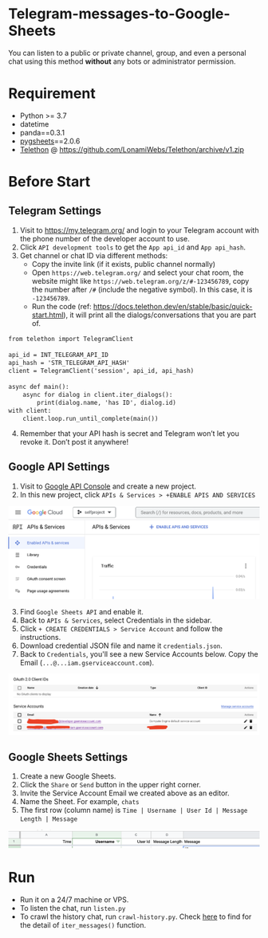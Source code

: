 # Telegram-messages-to-Google-Sheets

You can listen to a public or private channel, group, and even a personal chat using this method **without** any bots or administrator permission.

# Requirement

- Python >= 3.7
- datetime
- panda==0.3.1
- [pygsheets](https://pygsheets.readthedocs.io/en/stable/)==2.0.6
- [Telethon](https://github.com/LonamiWebs/Telethon) @ https://github.com/LonamiWebs/Telethon/archive/v1.zip

# Before Start

## Telegram Settings

1. Visit to https://my.telegram.org/ and login to your Telegram account with the phone number of the developer account to use.
2. Click `API development tools` to get the `App api_id` and `App api_hash`.
3. Get channel or chat ID via different methods:
   - Copy the invite link (if it exists, public channel normally)
   - Open `https://web.telegram.org/` and select your chat room, the website might like `https://web.telegram.org/z/#-123456789`, copy the number after `/#` (include the negative symbol). In this case, it is `-123456789`.
   - Run the code (ref: https://docs.telethon.dev/en/stable/basic/quick-start.html), it will print all the dialogs/conversations that you are part of.

```
from telethon import TelegramClient

api_id = INT_TELEGRAM_API_ID
api_hash = 'STR_TELEGRAM_API_HASH'
client = TelegramClient('session', api_id, api_hash)

async def main():
    async for dialog in client.iter_dialogs():
        print(dialog.name, 'has ID', dialog.id)
with client:
    client.loop.run_until_complete(main())
```

4. Remember that your API hash is secret and Telegram won’t let you revoke it. Don’t post it anywhere!


## Google API Settings

1. Visit to [Google API Console](https://console.developers.google.com/) and create a new project.
2. In this new project, click `APIs & Services > +ENABLE APIS AND SERVICES`

![](google_api.png)

3. Find `Google Sheets API` and enable it.
4. Back to `APIs & Services`, select Credentials in the sidebar.
5. Click `+ CREATE CREDENTIALS > Service Account` and follow the instructions.
6. Download credential JSON file and name it `credentials.json`.
7. Back to `Credentials`, you'll see a new Service Accounts below. Copy the Email (`...@...iam.gserviceaccount.com`).

![](service_acct.png)

## Google Sheets Settings

1. Create a new Google Sheets.
2. Click the `Share` or `Send` button in the upper right corner.
3. Invite the Service Account Email we created above as an editor.
4. Name the Sheet. For example, `chats`
5. The first row (column name) is `Time | Username | User Id | Message Length | Message`

![](col_name.png)

# Run

- Run it on a 24/7 machine or VPS.
- To listen the chat, run `listen.py`
- To crawl the history chat, run `crawl-history.py`. Check [here](https://docs.telethon.dev/en/stable/modules/client.html?highlight=iter_messages#telethon.client.messages.MessageMethods.iter_messages) to find for the detail of `iter_messages()` function.